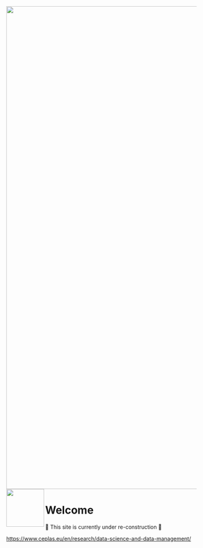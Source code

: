 <img src="./\.github/profile/CEPLAS-DataScience-Banner.png" width="1280">

<img align="left" src="./\.github/profile/CeplasDataScience_Logo_v2_round.png" width="100">

<bg>
<bg>

# Welcome 

:construction: This site is currently under re-construction :construction:

https://www.ceplas.eu/en/research/data-science-and-data-management/
